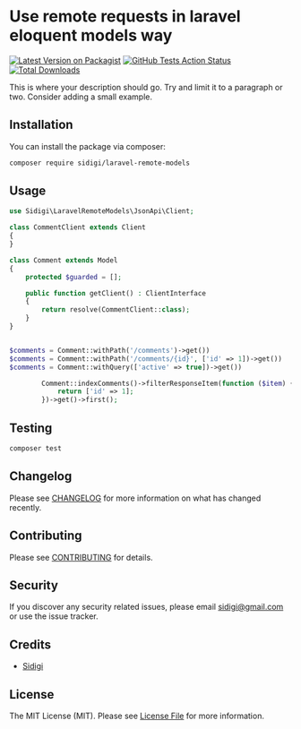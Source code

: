 # Use remote requests in laravel eloquent models way

[![Latest Version on Packagist](https://img.shields.io/packagist/v/sidigi/laravel-remote-models.svg?style=flat-square)](https://packagist.org/packages/sidigi/laravel-remote-models)
[![GitHub Tests Action Status](https://img.shields.io/github/workflow/status/sidigi/laravel-remote-models/run-tests?label=tests)](https://github.com/sidigi/laravel-remote-models/actions?query=workflow%3Arun-tests+branch%3Amaster)
[![Total Downloads](https://img.shields.io/packagist/dt/sidigi/laravel-remote-models.svg?style=flat-square)](https://packagist.org/packages/sidigi/laravel-remote-models)

This is where your description should go. Try and limit it to a paragraph or two. Consider adding a small example.

## Installation

You can install the package via composer:

```bash
composer require sidigi/laravel-remote-models
```

## Usage

```php
use Sidigi\LaravelRemoteModels\JsonApi\Client;

class CommentClient extends Client
{
}

class Comment extends Model
{
    protected $guarded = [];

    public function getClient() : ClientInterface
    {
        return resolve(CommentClient::class);
    }
}


$comments = Comment::withPath('/comments')->get())
$comments = Comment::withPath('/comments/{id}', ['id' => 1])->get())
$comments = Comment::withQuery(['active' => true])->get())
```

```php
        Comment::indexComments()->filterResponseItem(function ($item) {
            return ['id' => 1];
        })->get()->first();
```

## Testing

```bash
composer test
```

## Changelog

Please see [CHANGELOG](CHANGELOG.md) for more information on what has changed recently.

## Contributing

Please see [CONTRIBUTING](CONTRIBUTING.md) for details.

## Security

If you discover any security related issues, please email sidigi@gmail.com or use the issue tracker.

## Credits

-   [Sidigi](https://github.com/sidigi)

## License

The MIT License (MIT). Please see [License File](LICENSE.md) for more information.
